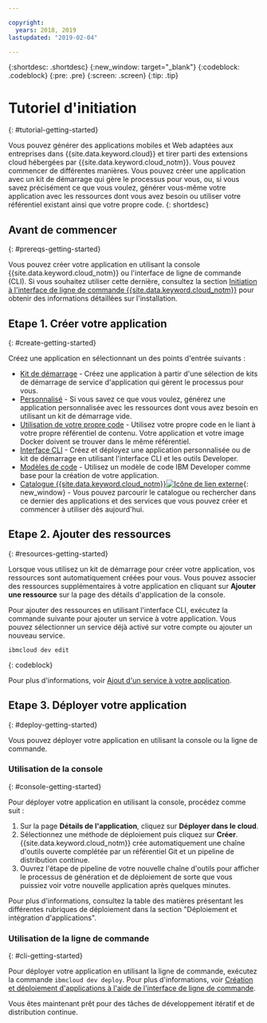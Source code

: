 ```yaml
---

copyright:
  years: 2018, 2019
lastupdated: "2019-02-04"

---
```


{:shortdesc: .shortdesc}
{:new_window: target="_blank"}
{:codeblock: .codeblock}
{:pre: .pre}
{:screen: .screen}
{:tip: .tip}

# Tutoriel d'initiation
{: #tutorial-getting-started}

Vous pouvez générer des applications mobiles et Web adaptées aux entreprises dans {{site.data.keyword.cloud}} et tirer parti des extensions cloud hébergées par {{site.data.keyword.cloud_notm}}. Vous pouvez commencer de différentes manières. Vous pouvez créer une application avec un kit de démarrage qui gère le processus pour vous, ou, si vous savez précisément ce que vous voulez, générer vous-même votre application avec les ressources dont vous avez besoin ou utiliser votre référentiel existant ainsi que votre propre code.
{: shortdesc}

## Avant de commencer
{: #prereqs-getting-started}

Vous pouvez créer votre application en utilisant la console {{site.data.keyword.cloud_notm}} ou l'interface de ligne de commande (CLI). Si vous souhaitez utiliser cette dernière, consultez la section [Initiation à l'interface de ligne de commande {{site.data.keyword.cloud_notm}}](/docs/cli/index.html) pour obtenir des informations détaillées sur l'installation.

## Etape 1. Créer votre application
{: #create-getting-started}

Créez une application en sélectionnant un des points d'entrée suivants :
* [Kit de démarrage](/docs/apps/tutorials/tutorial_starter-kit.html#tutorial-starterkit) - Créez une application à partir d'une sélection de kits de démarrage de service d'application qui gèrent le processus pour vous.
* [Personnalisé](/docs/apps/tutorials/tutorial_scratch.html#tutorial-scratch) - Si vous savez ce que vous voulez, générez une application personnalisée avec les ressources dont vous avez besoin en utilisant un kit de démarrage vide.
* [Utilisation de votre propre code](/docs/apps/tutorials/tutorial_byoc.html#tutorial-byoc) - Utilisez votre propre code en le liant à votre propre référentiel de contenu. Votre application et votre image Docker doivent se trouver dans le même référentiel.
* [Interface CLI](/docs/apps/create-deploy-cli.html#create-deploy-app-cli) - Créez et déployez une application personnalisée ou de kit de démarrage en utilisant l'interface CLI et les outils Developer.
* [Modèles de code](/docs/apps/tutorials/tutorial_code-pattern.html#tutorial-codepattern) - Utilisez un modèle de code IBM Developer comme base pour la création de votre application.
* [Catalogue {{site.data.keyword.cloud_notm}}![Icône de lien externe](../icons/launch-glyph.svg "Icône de lien externe")](https://cloud.ibm.com/catalog){: new_window} - Vous pouvez parcourir le catalogue ou rechercher dans ce dernier des applications et des services que vous pouvez créer et commencer à utiliser dès aujourd'hui.

## Etape 2. Ajouter des ressources
{: #resources-getting-started}

Lorsque vous utilisez un kit de démarrage pour créer votre application, vos ressources sont automatiquement créées pour vous. Vous pouvez associer des ressources supplémentaires à votre application en cliquant sur **Ajouter une ressource** sur la page des détails d'application de la console.

Pour ajouter des ressources en utilisant l'interface CLI, exécutez la commande suivante pour ajouter un service à votre application. Vous pouvez sélectionner un service déjà activé sur votre compte ou ajouter un nouveau service. 
```
ibmcloud dev edit
```
{: codeblock}

Pour plus d'informations, voir [Ajout d'un service à votre application](/docs/apps/reqnsi.html#add-resource).

## Etape 3. Déployer votre application
{: #deploy-getting-started}

Vous pouvez déployer votre application en utilisant la console ou la ligne de commande.

### Utilisation de la console
{: #console-getting-started}

Pour déployer votre application en utilisant la console, procédez comme suit :

1. Sur la page **Détails de l'application**, cliquez sur **Déployer dans le cloud**.
2. Sélectionnez une méthode de déploiement puis cliquez sur **Créer**. {{site.data.keyword.cloud_notm}} crée automatiquement une chaîne d'outils ouverte complétée par un référentiel Git et un pipeline de distribution continue.
3. Ouvrez l'étape de pipeline de votre nouvelle chaîne d'outils pour afficher le processus de génération et de déploiement de sorte que vous puissiez voir votre nouvelle application après quelques minutes.

Pour plus d'informations, consultez la table des matières présentant les différentes rubriques de déploiement dans la section "Déploiement et intégration d'applications".

### Utilisation de la ligne de commande
{: #cli-getting-started}

Pour déployer votre application en utilisant la ligne de commande, exécutez la commande `ibmcloud dev deploy`. Pour plus d'informations, voir [Création et déploiement d'applications à l'aide de l'interface de ligne de commande](/docs/apps/create-deploy-cli.html#create-deploy-app-cli).

Vous êtes maintenant prêt pour des tâches de développement itératif et de distribution continue.

